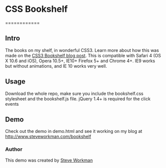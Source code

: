 # CSS Bookshelf
============

## Intro
The books on my shelf, in wonderful CSS3. Learn more about how this was made on the [CSS3 Bookshelf blog post](http://www.steveworkman.com/web-design/css3-web-design/2010/css3-bookshelf/). This is compatible with Safari 4 (OS X 10.6 and iOS), Opera 10.5+, IE10+ Firefox 5+ and Chrome 4+. IE9 works but without animations, and IE 10 works very well.

## Usage
Download the whole repo, make sure you include the bookshelf.css stylesheet and the bookshelf.js file. jQuery 1.4+ is required for the click events

## Demo
Check out the demo in demo.html and see it working on my blog at http://www.steveworkman.com/bookshelf

### Author
This demo was created by [Steve Workman](http://www.steveworkman.com)